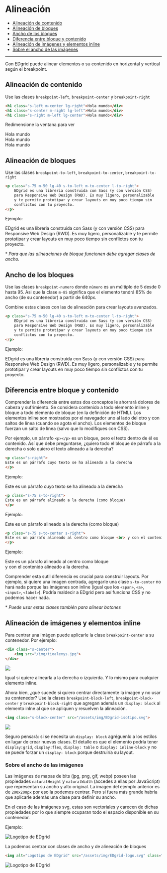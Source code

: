 # Alineación
<!-- TOC -->
- [Alineación de contenido](#alineación-de-contenido)
- [Alineación de bloques](#alineación-de-bloques)
- [Ancho de los bloques](#ancho-de-los-bloques)
- [Diferencia entre bloque  y contenido](#diferencia-entre-bloque--y-contenido)
- [Alineación de imágenes y elementos inline](#alineación-de-imágenes-y-elementos-inline)
- [Sobre el ancho de las imágenes](#sobre-el-ancho-de-las-imágenes)
<!-- /TOC -->

--- 

Con EDgrid puede alinear elementos o su contenido en horizontal y vertical según el breakpoint.

<a id="markdown-alineación-de-contenido" name="alineación-de-contenido"></a>
## Alineación de contenido

Use las clases `breakpoint-left`, `breakpoint-center` y `breakpoint-right`

```html
<h1 class="s-left m-center lg-right">Hola mundo</div>
<h1 class="s-center m-right lg-left">Hola mundo</div>
<h1 class="s-right m-left lg-center">Hola mundo</div>
```

Redimensione la ventana para ver
<div class="ed-grid-demo s-pxy-1">
<div class="t1 s-left m-center lg-right">Hola mundo</div>
<div class="t1 s-center m-right lg-left">Hola mundo</div>
<div class="t1 s-right m-left lg-center">Hola mundo</div>
</div>


<a id="markdown-alineación-de-bloques" name="alineación-de-bloques"></a>
## Alineación de bloques

Use las clases `breakpoint-to-left`, `breakpoint-to-center`, `breakpoint-to-right`

```html
<p class="s-75 m-50 lg-40 s-to-left m-to-center l-to-right">
    EDgrid es una libreria construida con Sass (y con versión CSS) 
    para Responsive Web Design (RWD). Es muy ligero, personalizable 
    y te permite prototipar y crear layouts en muy poco tiempo sin 
    conflictos con tu proyecto.
</p>
```
Ejemplo: 

<p class="s-bg-grey s-pxy-1 s-75 m-50 lg-40 s-to-left m-to-center l-to-right">EDgrid es una libreria construida con Sass (y con versión CSS) para Responsive Web Design (RWD). Es muy ligero, personalizable y te permite prototipar y crear layouts en muy poco tiempo sin conflictos con tu proyecto.</p>

\* *Para que las alineaciones de bloque funcionen debe agregar clases de ancho.*

<a id="markdown-ancho-de-los-bloques" name="ancho-de-los-bloques"></a>
## Ancho de los bloques

Use las clases `breakpoint-numero` donde `número` es un múltiplo de 5 desde 0 hasta 95. Asi que la clase `m-85` significa que el elemento tendrá 85% de ancho (de su contenedor) a partir de 640px.

Combine estas clases con las de alineación para crear layouts avanzados.

```html
<p class="s-75 m-50 lg-40 s-to-left m-to-center l-to-right">
    EDgrid es una libreria construida con Sass (y con versión CSS) 
    para Responsive Web Design (RWD). Es muy ligero, personalizable 
    y te permite prototipar y crear layouts en muy poco tiempo sin 
    conflictos con tu proyecto.
</p>
```

Ejemplo:

<p class="s-bg-grey s-pxy-1 s-75 m-50 lg-40 s-to-left m-to-center l-to-right">EDgrid es una libreria construida con Sass (y con versión CSS) para Responsive Web Design (RWD). Es muy ligero, personalizable y te permite prototipar y crear layouts en muy poco tiempo sin conflictos con tu proyecto.</p>

<a id="markdown-diferencia-entre-bloque--y-contenido" name="diferencia-entre-bloque--y-contenido"></a>
## Diferencia entre bloque  y contenido

Comprender la diferencia entre estos dos conceptos le ahorrará dolores de cabeza y sufrimiento. Se considera contenido a todo elemento inline y bloque a todo elemento de bloque (en la definición de HTML). Los elementos inline son mostrados por el navegador uno al lado del otro y con saltos de línea (cuando se agota el ancho). Los elementos de bloque fuerzan un salto de línea (salvo que lo modifiques con CSS).

Por ejemplo, un párrafo `<p></p>` es un bloque, pero el texto dentro de él es contenido. Así que debe preguntarse, ¿quiero todo el bloque de párrafo a la derecha o solo quiero el texto alineado a la derecha?

```html
<p class="s-right">
Este es un párrafo cuyo texto se ha alineado a la derecha
</p>
```
Ejemplo:

<p class="s-pxy-1 s-bg-grey s-right">
Este es un párrafo cuyo texto se ha alineado a la derecha
</p>

```html
<p class="s-75 s-to-right">
Este es un párrafo alineado a la derecha (como bloque)
</p>
```
Ejemplo:

<p class="s-pxy-1 s-bg-grey s-75 s-to-right">
Este es un párrafo alineado a la derecha (como bloque)
</p>

```html
<p class="s-75 s-to-center s-right">
Este es un párrafo alineado al centro como bloque <br> y con el contenido alineado a la derecha.
</p>
```
Ejemplo:

<p class="s-pxy-1 s-bg-grey s-75 s-to-center s-right">
Este es un párrafo alineado al centro como bloque <br> y con el contenido alineado a la derecha.
</p>


Comprender esta sutil diferencia es crucial para construir layouts. Por ejemplo, si quiere una imagen centrada, agregarle una clase `s-to-center` no hará nada porque las imágenes son inline (igual que los `<span>`, `<a>`, `<input>`, `<label>`). Podría maldecir a EDgrid pero así funciona CSS y no podemos hacer nada. 

\* *Puede usar estas clases también para alinear botones*

<a id="markdown-alineación-de-imágenes-y-elementos-inline" name="alineación-de-imágenes-y-elementos-inline"></a>
## Alineación de imágenes y elementos inline

Para centrar una imágen puede aplicarle la clase `breakpoint-center` a su contenedor. Por ejemplo:

```html
<div class="s-center">
    <img src="/img/tioalexys.jpg">
</div>
```
<div class="s-center ed-grid-demo s-pxy-1">
    <img src="/assets/img/alexys.jpg">
</div>

Igual si quiere alinearla a la derecha o izquierda. Y lo mismo para cualquier elemento inline.

Ahora bien, ¿qué sucede si quiero centrar directamente la imagen y no usar su contenedor? Use la clases `breakpoint-block-left`, `breakpoint-block-center` y `breakpoint-block-right` que agregan además un `display: block` al elemento inlne al que se apliquen y resuelven la alineación.

```html
<img class="s-block-center" src="/assets/img/EDgrid-isotipo.svg">
```

<div class="ed-grid-demo s-pxy-1">
    <img class="s-block-center" src="/assets/img/EDgrid-isotipo.svg">
</div>

Seguro pensará: si se necesita un `display: block` agréguenlo a los estilos en lugar de crear nuevas clases. El detalle es que el elemento podría tener `display:grid`, `display:flex`, `display: table` o `display: inline-block` y no se puede forzar un `display: block` porque destruiría su layout.

<a id="markdown-sobre-el-ancho-de-las-imágenes" name="sobre-el-ancho-de-las-imágenes"></a>
### Sobre el ancho de las imágenes

Las imágenes de mapas de bits (jpg, png, gif, webp) poseen las propiedades `naturalHeight` y `naturalWidth` (accedes a ellas por JavaScript) que representan su ancho y alto original. La imagen del ejemplo anterior es de `200x200px` por eso la podemos centrar. Pero si fuera más grande habría que aplicarle además una clase para definir su ancho.

En el caso de las imágenes svg, estas son vectoriales y carecen de dichas propiedades por lo que siempre ocuparan todo el espacio disponible en su contenedor.

Ejemplo:

<img alt="Logotipo de EDgrid" src="/assets/img/EDgrid-logo.svg" class="l-block">

La podemos centrar con clases de ancho y de alineación de bloques

```html
<img alt="Logotipo de EDgrid" src="/assets/img/EDgrid-logo.svg" class="s-30 s-block-center">
```

<img alt="Logotipo de EDgrid" src="/assets/img/EDgrid-logo.svg" class="s-30 s-block-center">
